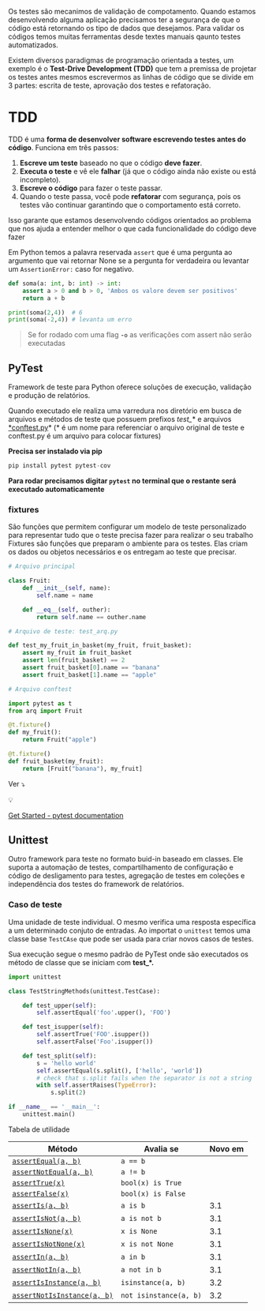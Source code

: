 Os testes são mecanimos de validação de compotamento. Quando estamos desenvolvendo alguma aplicação  precisamos ter a segurança de que o código está retornando os tipo de dados que desejamos.  Para validar os códigos temos muitas ferramentas desde textes manuais qaunto testes automatizados. 

Existem diversos paradigmas de programação orientada a testes, um exemplo é o **Test-Drive Development (TDD)** que tem a premissa de projetar os testes antes mesmos escrevermos as linhas de código que se divide em 3 partes: escrita de teste, aprovação dos testes e refatoração.

# TDD

TDD é uma **forma de desenvolver software escrevendo testes antes do código**. Funciona em três passos:

1. **Escreve um teste** baseado no que o código **deve fazer**.
2. **Executa o teste** e vê ele **falhar** (já que o código ainda não existe ou está incompleto).
3. **Escreve o código** para fazer o teste passar.
4. Quando o teste passa, você pode **refatorar** com segurança, pois os testes vão continuar garantindo que o comportamento está correto.

Isso garante que estamos desenvolvendo códigos orientados ao problema que nos ajuda a entender melhor o que cada funcionalidade do código deve fazer 

Em Python temos a palavra reservada `assert` que é uma pergunta ao argumento que vai retornar None se a pergunta for verdadeira ou levantar um  `AssertionError:`  caso for negativo.

```python
def soma(a: int, b: int) -> int:
    assert a > 0 and b > 0, 'Ambos os valore devem ser positivos'
    return a + b

print(soma(2,4))  # 6
print(soma(-2,4)) # levanta um erro
```

> Se for rodado com uma flag **`-o`**   as verificações com assert não serão executadas
> 

## PyTest

Framework de teste para Python oferece soluções de execução, validação e produção de relatórios. 

Quando executado ele realiza uma varredura nos diretório em busca de arquivos e métodos de teste que possuem prefixos *test_** e arquivos [*conftest.py](http://conftest.py)* (* é um nome para referenciar o arquivo original de teste e conftest.py é um arquivo para colocar fixtures)

**Precisa ser instalado via pip** 

```python
pip install pytest pytest-cov 
```

**Para rodar precisamos digitar `pytest` no terminal que o restante será executado automaticamente**

### fixtures

São funções que permitem configurar um modelo de teste personalizado para representar tudo que o teste precisa fazer para realizar o seu trabalho  Fixtures são funções que preparam o ambiente para os testes. Elas criam os dados ou objetos necessários e os entregam ao teste que precisar.

```python
# Arquivo principal

class Fruit:
    def __init__(self, name):
        self.name = name

    def __eq__(self, outher):
        return self.name == outher.name
```

```python
# Arquivo de teste: test_arq.py

def test_my_fruit_in_basket(my_fruit, fruit_basket):
    assert my_fruit in fruit_basket
    assert len(fruit_basket) == 2
    assert fruit_basket[0].name == "banana"
    assert fruit_basket[1].name == "apple"
```

```python
# Arquivo conftest

import pytest as t
from arq import Fruit

@t.fixture()
def my_fruit():
    return Fruit("apple")

@t.fixture()
def fruit_basket(my_fruit):
    return [Fruit("banana"), my_fruit]
```

Ver ⤵️

<aside>
💡

[Get Started - pytest documentation](https://docs.pytest.org/en/stable/getting-started.html)

</aside>

## Unittest

Outro framework para teste no formato buid-in baseado em classes. Ele suporta a automação de testes, compartilhamento de configuração e código de desligamento para testes, agregação de testes em coleções e independência dos testes do framework de relatórios. 

### Caso de teste

Uma unidade de teste individual. O mesmo verifica uma resposta específica a um determinado conjuto de entradas. Ao importat o `unittest` temos uma classe base `TestCAse` que pode ser usada para criar novos casos de testes.

Sua execução segue o mesmo padrão de PyTest onde são executados os método de classe que se iniciam com **test_*.**

```python
import unittest

class TestStringMethods(unittest.TestCase):

    def test_upper(self):
        self.assertEqual('foo'.upper(), 'FOO')

    def test_isupper(self):
        self.assertTrue('FOO'.isupper())
        self.assertFalse('Foo'.isupper())

    def test_split(self):
        s = 'hello world'
        self.assertEqual(s.split(), ['hello', 'world'])
        # check that s.split fails when the separator is not a string
        with self.assertRaises(TypeError):
            s.split(2)

if __name__ == '__main__':
    unittest.main()
```

Tabela de utilidade

| Método | Avalia se | Novo em |
| --- | --- | --- |
| [`assertEqual(a, b)`](https://docs.python.org/pt-br/3.13/library/unittest.html#unittest.TestCase.assertEqual) | `a == b` |  |
| [`assertNotEqual(a, b)`](https://docs.python.org/pt-br/3.13/library/unittest.html#unittest.TestCase.assertNotEqual) | `a != b` |  |
| [`assertTrue(x)`](https://docs.python.org/pt-br/3.13/library/unittest.html#unittest.TestCase.assertTrue) | `bool(x) is True` |  |
| [`assertFalse(x)`](https://docs.python.org/pt-br/3.13/library/unittest.html#unittest.TestCase.assertFalse) | `bool(x) is False` |  |
| [`assertIs(a, b)`](https://docs.python.org/pt-br/3.13/library/unittest.html#unittest.TestCase.assertIs) | `a is b` | 3.1 |
| [`assertIsNot(a, b)`](https://docs.python.org/pt-br/3.13/library/unittest.html#unittest.TestCase.assertIsNot) | `a is not b` | 3.1 |
| [`assertIsNone(x)`](https://docs.python.org/pt-br/3.13/library/unittest.html#unittest.TestCase.assertIsNone) | `x is None` | 3.1 |
| [`assertIsNotNone(x)`](https://docs.python.org/pt-br/3.13/library/unittest.html#unittest.TestCase.assertIsNotNone) | `x is not None` | 3.1 |
| [`assertIn(a, b)`](https://docs.python.org/pt-br/3.13/library/unittest.html#unittest.TestCase.assertIn) | `a in b` | 3.1 |
| [`assertNotIn(a, b)`](https://docs.python.org/pt-br/3.13/library/unittest.html#unittest.TestCase.assertNotIn) | `a not in b` | 3.1 |
| [`assertIsInstance(a, b)`](https://docs.python.org/pt-br/3.13/library/unittest.html#unittest.TestCase.assertIsInstance) | `isinstance(a, b)` | 3.2 |
| [`assertNotIsInstance(a, b)`](https://docs.python.org/pt-br/3.13/library/unittest.html#unittest.TestCase.assertNotIsInstance) | `not isinstance(a, b)` | 3.2 |